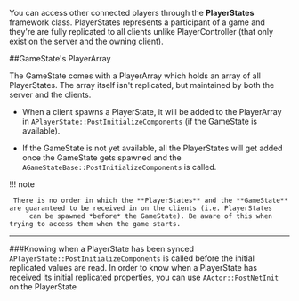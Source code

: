 You can access other connected players through the **PlayerStates** framework class. PlayerStates represents a participant of a game
and they're are fully replicated to all clients unlike PlayerController (that only exist on the server and the owning client).

##GameState's PlayerArray 

The GameState comes with a PlayerArray which holds an array of all PlayerStates. The array itself isn't replicated, but 
maintained by both the server and the clients.

- When a client spawns a PlayerState, it will be added to the PlayerArray 
in ```APlayerState::PostInitializeComponents``` (if the GameState is available).

- If the GameState is not yet available, all the PlayerStates will get added once the GameState gets spawned and the 
```AGameStateBase::PostInitializeComponents``` is called.

!!! note

     There is no order in which the **PlayerStates** and the **GameState** are guaranteed to be received in on the clients (i.e. PlayerStates
		 can be spawned *before* the GameState). Be aware of this when trying to access them when the game starts.

---

###Knowing when a PlayerState has been synced
```APlayerState::PostInitializeComponents``` is called before the initial replicated values are read. In order to know when a PlayerState 
has received its initial replicated properties, you can use ```AActor::PostNetInit``` on the PlayerState

